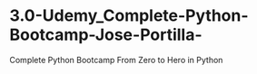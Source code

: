 # 3.0-Udemy_Complete-Python-Bootcamp-Jose-Portilla-
Complete Python Bootcamp From Zero to Hero in Python
